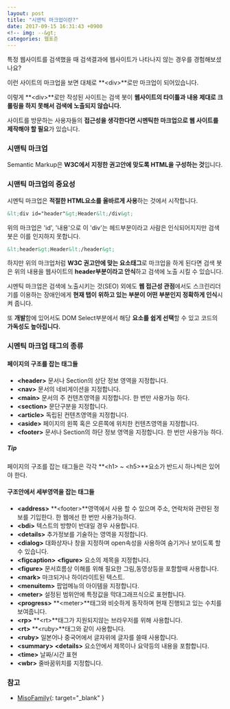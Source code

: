 ```yaml
---
layout: post
title: "시맨틱 마크업이란?"
date: 2017-09-15 16:31:43 +0900
<!-- img: --&gt;
categories: 웹표준
---
```

특정 웹사이트를 검색했을 때 검색결과에 웹사이트가 나타나지 않는 경우를 경험해보셨나요? 

이런 사이트의 마크업을 보면 대체로 **&lt;div&gt;**로만 마크업이 되어있습니다.

이렇게 **&lt;div&gt;**로만 작성된 사이트는 검색 봇이 **웹사이트의 타이틀과 내용 제대로 크롤링을 하지 못해서 검색에 노출되지 않습니다.**

사이트를 방문하는 사용자들의 **접근성을 생각한다면 시멘틱한 마크업으로 웹 사이트를 제작해야 할 필요**가 있습니다.

### 시맨틱 마크업
Semantic Markup은 **W3C에서 지정한 권고안에 맞도록 HTML을 구성하는 것**입니다.

### 시맨틱 마크업의 중요성
시멘틱 마크업은 **적절한 HTML요소를 올바르게 사용**하는 것에서 시작합니다. 
```html
&lt;div id="header"&gt;Header&lt;/div&gt;
```
위의 마크업은 'id', '내용'으로 이 'div'는 헤드부분이라고 사람은 인식되어지지만 검색 봇은 이를 인지하지 못합니다.

```html
&lt;header&gt;Header&lt;/header&gt;
```
하지만 위의 마크업처럼 **W3C 권고안에 맞는 요소태그**로 마크업을 하게 된다면 검색 봇은 위의 내용을 웹사이트의 **header부분이라고 안식**하고 검색에 노출 시킬 수 있습니다.

시멘틱 마크업은 검색에 노출시키는 것(SEO) 외에도 **웹 접근성 관점**에서도 스크린리더기를 이용하는 장애인에게 **현재 탭이 위하고 있는 부분이 어떤 부분인지 정확하게 인식**시켜 줍니다.

또 **개발**함에 있어서도 DOM Select부분에서 해당 **요소를 쉽게 선택**할 수 있고 코드의 **가독성도 높아집니다.**

### 시멘틱 마크업 태그의 종류

#### 페이지의 구조를 잡는 태그들
- **&lt;header&gt;** 문서나 Section의 상단 정보 영역을 지정합니다. 
- **&lt;nav&gt;**	문서의 네비게이션을 지정합니다.
- **&lt;main&gt;**	문서의 주 컨텐츠영역을 지정합니다. 한 번만 사용가능 하다.
- **&lt;section&gt;**	문단구분을 지정합니다.
- **&lt;article&gt;**	독립된 컨텐츠영역을 지정합니다.
- **&lt;aside&gt;**	페이지의 왼쪽 혹은 오른쪽에 위치한 컨텐츠영역을 지정합니다.
- **&lt;footer&gt;** 문서나 Section의 하단 정보 영역을 지정합니다. 한 번만 사용가능 하다.

##### Tip
페이지의 구조를 잡는 태그들은 각각 **&lt;h1&gt; ~ &lt;h5&gt;**요소가 반드시 하나씩은 있어야 한다.

#### 구조안에서 세부영역을 잡는 태그들
- **&lt;address&gt;** **&lt;footer&gt;**영역에서 사용 할 수 있으며 주소, 연락처와 관련된 정보를 기입한다. 한 웹에선 한 번만 사용가능하다.
- **&lt;bdi&gt;**	텍스트의 방향이 반대일 경우 사용합니다.
- **&lt;details&gt;**	추가정보를 기술하는 영역을 지정합니다.
- **&lt;dialog&gt;**	대화상자나 창을 지정하며 open속성을 사용하여 숨기거나 보이도록 할 수 있습니다.
- **&lt;figcaption&gt;**	**&lt;figure&gt;** 요소의 제목을 지정합니다.
- **&lt;figure&gt;**	문서흐름상 이해를 위해 필요한 그림,동영상등을 포함할때 사용합니다.
- **&lt;mark&gt;**	마크되거나 하이라이트된 텍스트.
- **&lt;menuitem&gt;** 	팝업메뉴의 아이템을 지정합니다.
- **&lt;meter&gt;**	설정된 범위안에 특정값을 막대그래프식으로 표현합니다.
- **&lt;progress&gt;**	**&lt;meter&gt;**태그와 비슷하게 동작하며 현재 진행되고 있는 수치를 보여줍니다.
- **&lt;rp&gt;**	**&lt;rt&gt;**태그가 지원되지않는 브라우저를 위해 사용합니다.
- **&lt;rt&gt;**	**&lt;ruby&gt;**태그와 같이 사용합니다.
- **&lt;ruby&gt;**	일본어나 중국어에서 글자위에 글자를 쓸때 사용합니다.
- **&lt;summary&gt;**	**&lt;details&gt;** 요소안에서 제목이나 요약등의 내용을 포함합니다.
- **&lt;time&gt;**	날짜/시간 표현
- **&lt;wbr&gt;**	줄바꿈위치를 지정합니다.


### 참고
- [MisoFamily](http://misofamily.com/2){: target="_blank" }